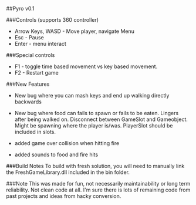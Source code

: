 ##Pyro v0.1

###Controls (supports 360 controller)
- Arrow Keys, WASD - Move player, navigate Menu
- Esc - Pause
- Enter - menu interact

###Special controls
- F1 - toggle time based movement vs key based movement.
- F2 - Restart game


###New Features
- New bug where you can mash keys and end up walking directly backwards
- New bug where food can fails to spawn or fails to be eaten. Lingers after being walked on. Disconnect between GameSlot and Gameobject. Might be spawning where the player is/was. PlayerSlot should be included in slots.

- added game over collision when hitting fire
- added sounds to food and fire hits


###Build Notes
To build with fresh solution, you will need to manually link the FreshGameLibrary.dll included in the bin folder.

###Note
This was made for fun, not necessarily maintainability or long term reliability. Not clean code at all. I'm sure there is lots of remaining code from past projects and ideas from hacky conversion.
